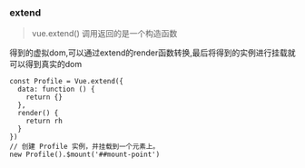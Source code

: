 ### extend 
> vue.extend() 调用返回的是一个构造函数

得到的虚拟dom,可以通过extend的render函数转换,最后将得到的实例进行挂载就可以得到真实的dom
```vue
const Profile = Vue.extend({
  data: function () {
    return {}
  },
  render() {
    return rh
  }
})
// 创建 Profile 实例，并挂载到一个元素上。
new Profile().$mount('##mount-point')
```

